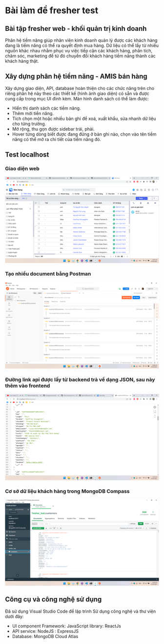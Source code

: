# Bài làm đề fresher test
## Bài tập fresher web - khối quản trị kinh doanh

Phân hệ tiềm năng giúp nhân viên kinh doanh quản lý được các khách hàng đang là tiềm
năng có thể ra quyết định mua hàng. Dữ liệu có thể lấy từ nhiều nguồn khác nhau nhằm
phục vụ việc tiếp cận các khách hàng, phân tích, chăm sóc, marketing để từ đó chuyển đổi
khách hàng tiềm năng thành các khách hàng thật.

## Xây dựng phân hệ tiềm năng - AMIS bán hàng

Xây dựng giao diện, API, database hoàn thiện cho các chức năng trên cho riêng phân hệ
này theo các thiết kế (hình ảnh giao diện) có sẵn và được cung cấp trong mục UI đính kèm.
Màn hình danh sách có thể làm được:
- Hiển thị danh sách các tiềm năng.
- Thêm mới tiền năng.
- Tích chọn một hoặc nhiều bản ghi để xoá, xuất khẩu, sửa nhanh dữ liệu cho từng trường.
- Mở rộng, thu gọn được sidebar trái, phải.
- Hover từng dòng biết được đang đứng ở bản ghi nào, chọn vào tên tiềm năng có thể mở ra
chi tiết của tiềm năng đó.

## Test localhost
### Giao diện web
![giao diện demo](./screenshots/1.png)
### Tạo nhiều document bằng Postman
![giao diện postman](./screenshots/2.png)
### Đường link api được lấy từ backend trả về dạng JSON, sau này thêm vào frontend
![giao diện link backend](./screenshots/3.png)
### Cơ sở dữ liệu khách hàng trong MongoDB Compass
![cơ sở dữ liệu](./screenshots/4.png)


## Công cụ và công nghệ sử dụng

Đã sử dụng Visual Studio Code để lập trình
Sử dụng công nghệ và thư viện dưới đây:

- UI component Framework: JavaScript library: ReactJs
- API service: NodeJS : ExpressJS
- Database: MongoDB Cloud Atlas


